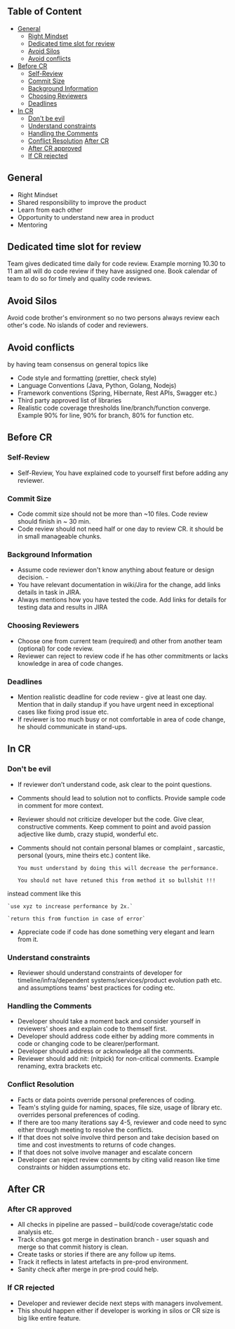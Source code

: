 ## Table of Content

- [General](#general) 
    - [Right Mindset](#right-mindset)
    - [Dedicated time slot for review](#dedicated-time-slot-for-review)
    - [Avoid Silos](#avoid-silos)
    - [Avoid conflicts](#avoid-conflicts)
- [Before CR]()
    - [Self-Review](#self-review)
    - [Commit Size](#commit-size)
    - [Background Information](background-information)
    - [Choosing Reviewers](choosing-reviewers)
    - [Deadlines](#deadlines)
- [In CR](#in-cr)
    - [Don't be evil](##dont-be-evil)
    - [Understand constraints](#understand-constraints)
    - [Handling the Comments](#handling-the-comments)
    - [Conflict Resolution](#conflict-resolution)
[After CR](#after-cr)
    - [After CR approved](#after-cr-approved)
    - [If CR rejected](#if-cr-rejected)
    
    
## General

- Right Mindset
- Shared responsibility to improve the product
- Learn from each other
- Opportunity to understand new area in product
- Mentoring

## Dedicated time slot for review

Team gives dedicated time daily for code review.
Example morning 10.30 to 11 am all will do code review if they have assigned one. Book calendar of team to do so for timely and quality code reviews.

## Avoid Silos
Avoid code brother's environment so no two persons always review each other's code. No islands of coder and reviewers.​

## Avoid conflicts
by having team consensus on general topics like​
- Code style and formatting (prettier, check style)​
- Language Conventions (Java, Python, Golang, Nodejs)​
- Framework conventions (Spring, Hibernate, Rest APIs, Swagger etc.)​
- Third party approved list of libraries​
- Realistic code coverage thresholds line/branch/function converge. Example 90% for line, 90% for branch, 80% for function etc.

## Before CR

### Self-Review
- Self-Review, You have explained code to yourself first before adding any reviewer.

### Commit Size
- Code commit size should not be more than ~10 files. Code review should finish in ~ 30 min.
- Code review should not need half or one day to review CR. it should be in small manageable chunks.

### Background Information
- Assume code reviewer don't know anything about feature or design decision. ​- 
- You have relevant documentation in wiki/Jira for the change,  add links details in task in JIRA.
- Always mentions how you have tested the code. Add links for details for testing data and results in JIRA

### Choosing Reviewers
- Choose one from current team (required) and other from another team (optional) for code review.
- Reviewer can reject to review code if he has other commitments or lacks knowledge in area of code changes.

### Deadlines
- Mention realistic deadline for code review  - give at least one day. Mention that in daily standup if you have urgent need in exceptional cases like fixing prod issue etc. ​
- If reviewer is too much busy or not comfortable in area of code change, he should communicate in stand-ups. 

## In CR

### Don't be evil
- If reviewer don’t understand code, ask clear to the point questions.
- Comments should lead to solution not to conflicts. Provide sample code in comment for more context.
- Reviewer should not criticize developer but the code. Give clear, constructive comments. Keep comment to point and avoid passion adjective like dumb, crazy stupid, wonderful etc.
- Comments should not contain personal blames or complaint , sarcastic, personal (yours, mine theirs etc.) content like.

    `You must understand by doing this will decrease the performance.`
    
    `You should not have retuned this from method it so bullshit !!!`

instead comment like this

    `use xyz to increase performance by 2x.`
    
    `return this from function in case of error`

- Appreciate code if code has done something very elegant and learn from it.

### Understand constraints
- Reviewer should understand constraints of developer for timeline/infra/dependent systems/services/product evolution path etc. and assumptions teams' best practices for coding etc.​

### Handling the Comments
- Developer should take a moment back and consider yourself in reviewers' shoes and explain code to themself first.​
- Developer should address code either by adding more comments in code or changing code to be clearer/performant.​
- Developer should address or acknowledge all the comments.​
- Reviewer should add nit: (nitpick) for non-critical comments. Example renaming, extra brackets etc.​

### Conflict Resolution
- Facts or data points override personal preferences of coding.​
- Team's styling guide for naming, spaces, file size, usage of library etc. overrides personal preferences of coding.​
- If there are too many iterations say 4-5, reviewer and code need to sync either through meeting to resolve the conflicts. ​
- If that does not solve involve third person and take decision based on time and cost investments to returns of code changes. ​
- If that does not solve involve manager and escalate concern ​
- Developer can reject review comments by citing valid reason like time constraints or hidden assumptions etc.

## After CR

### After CR approved
- All checks in pipeline are passed – build/code coverage/static code analysis etc.​
- Track changes got merge in destination branch - user squash and merge so that commit history is clean.​
- Create tasks or stories if there are any follow up items.​
- Track it reflects in latest artefacts in pre-prod environment.​
- Sanity check after merge in pre-prod could help.​

### If CR rejected
- Developer and reviewer decide next steps with managers involvement. ​
- This should happen either if developer is working in silos or CR size  is big like entire feature.
